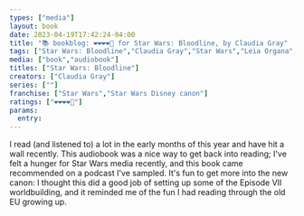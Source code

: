```yaml
---
types: ["media"]
layout: book
date: 2023-04-19T17:42:24-04:00
title: "📚 bookblog: ❤️❤️❤️❤️🖤 for Star Wars: Bloodline, by Claudia Gray"
tags: ["Star Wars: Bloodline","Claudia Gray","Star Wars","Leia Organa","podcasts","audiobooks"]
media: ["book","audiobook"]
titles: ["Star Wars: Bloodline"]
creators: ["Claudia Gray"]
series: [""]
franchise: ["Star Wars","Star Wars Disney canon"]
ratings: ["❤️❤️❤️❤️🖤"]
params:
  entry:
---
```

I read (and listened to) a lot in the early months of this year and have hit a wall recently. This audiobook was a nice way to get back into reading; I've felt a hunger for Star Wars media recently, and this book came recommended on a podcast I've sampled. It's fun to get more into the new canon: I thought this did a good job of setting up some of the Episode VII worldbuilding, and it reminded me of the fun I had reading through the old EU growing up.
